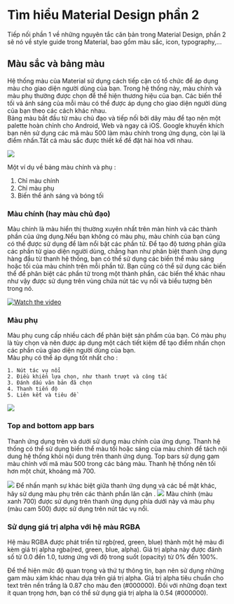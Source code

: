 # Tìm hiểu Material Design phần 2
  Tiếp nối phần 1 về những nguyên tắc căn bản trong Material Design, phần 2 sẽ nó về style guide trong Material, bao gồm màu sắc, icon, typography,...
## Màu sắc và bảng màu 
  Hệ thống màu của Material sử dụng cách tiếp cận có tổ chức để áp dụng màu cho giao diện người dùng của bạn. Trong hệ thống này, màu chính và màu phụ thường được chọn để thể hiện thương hiệu của bạn. Các biến thể tối và ánh sáng của mỗi màu có thể được áp dụng cho giao diện người dùng của bạn theo các cách khác nhau. <br>
  Bảng màu bắt đầu từ màu chủ đạo và tiếp nối bởi dây màu để tạo nên một palette hoàn chỉnh cho Android, Web và ngay cả iOS. Google khuyến khích bạn nên sử dụng các mã màu 500 làm màu chính trong ứng dụng, còn lại là điểm nhấn.Tất cả màu sắc được thiết kế để đặt hài hòa với nhau.
  
<img src="https://storage.googleapis.com/spec-host-backup/mio-design%2Fassets%2F1G9utlx7O2-lxBVs5e3BbWq7kbAdXMwOE%2Fcolor-colorsystem-usagepalettes-1.png">

Một ví dụ về bảng màu chính và phụ :
  1. Chỉ màu chính
  2. Chỉ màu phụ
  3. Biến thể ánh sáng và bóng tối


### Màu chính (hay màu chủ đạo)
  Màu chính là màu hiển thị thường xuyên nhất trên màn hình và các thành phần của ứng dụng.Nếu bạn không có màu phụ, màu chính của bạn cũng có thể được sử dụng để làm nổi bật các phần tử.
  Để tạo độ tương phản giữa các phần tử giao diện người dùng, chẳng hạn như phân biệt thanh ứng dụng hàng đầu từ thanh hệ thống, bạn có thể sử dụng các biến thể màu sáng hoặc tối của màu chính trên mỗi phần tử. Bạn cũng có thể sử dụng các biến thể để phân biệt các phần tử trong một thành phần, các biến thể khác nhau như vậy được sử dụng trên vùng chứa nút tác vụ nổi và biểu tượng bên trong nó.
  <br>
  
 [![Watch the video](https://media.giphy.com/media/5YiMQ7FbZs2CK2ylD5/giphy.gif)](https://storage.googleapis.com/spec-host-backup/mio-design%2Fassets%2F1_0WGypORQm2ttQ2EAY6W9Shc41yqsVSn%2Fcolor-colorsystem-schemecreation-primary-baseline-1a-v5.mp4)

### Màu phụ

  Màu phụ cung cấp nhiều cách để phân biệt sản phẩm của bạn. Có màu phụ là tùy chọn và nên được áp dụng một cách tiết kiệm để tạo điểm nhấn chọn các phần của giao diện người dùng của bạn.
  <br>
  Màu phụ có thể áp dụng tốt nhất cho :
  
    1. Nút tác vụ nổi
    2. Điều khiển lựa chọn, như thanh trượt và công tắc
    3. Đánh dấu văn bản đã chọn
    4. Thanh tiến độ
    5. Liên kết và tiêu đề
    
    
  <img src="https://storage.googleapis.com/spec-host-backup/mio-design%2Fassets%2F13Oed330QwZjx6LCPqXlIiWPzVI_fZZh8%2Fcolor-colorsystem-schemecreation-secondary-baseline-1.png">
  
### Top and bottom app bars
 Thanh ứng dụng trên và dưới sử dụng màu chính của ứng dụng. Thanh hệ thống có thể sử dụng biến thể màu tối hoặc sáng của màu chính để tách nội dung hệ thống khỏi nội dung trên thanh ứng dụng. Top bars sử dụng gam màu chính với mã màu 500 trong các bảng màu. Thanh hệ thống nên tối hơn một chút, khoảng mã 700.
 
 <img src="https://storage.googleapis.com/spec-host-backup/mio-design%2Fassets%2F14-9xXVeT33twoPmcfkgftEtP3QdRtDpm%2Fcolor-applyingcolorui-bars-differentiating-baseline.png">
  Để nhấn mạnh sự khác biệt giữa thanh ứng dụng và các bề mặt khác, hãy sử dụng màu phụ trên các thành phần lân cận .
  <img src="https://storage.googleapis.com/spec-host-backup/mio-design%2Fassets%2F1TeQ0O5CvwY52_xe4UTvJG_fqFfBR2F7d%2Fcolor-applyingcolorui-bars-differentiating-reply.png">
  Màu chính (màu xanh 700) được sử dụng trên thanh ứng dụng phía dưới này và màu phụ (màu cam 500) được sử dụng trên nút tác vụ nổi.
  
 ### Sử dụng giá trị alpha với hệ màu RGBA
 Hệ màu RGBA được phát triển từ rgb(red, green, blue) thành một hệ màu đi kèm giá trị alpha rgba(red, green, blue, alpha). Giá trị alpha này được đánh số từ 0.0 đến 1.0, tương ứng với độ trong suốt (opacity) từ 0% đến 100%.

Để thể hiện mức độ quan trọng và thứ tự thông tin, bạn nên sử dụng những gam màu xám khác nhau dựa trên giá trị alpha. Giá trị alpha tiêu chuẩn cho text trên nền trắng là 0.87 cho màu đen (#000000). Đối với những đoạn text ít quan trọng hơn, bạn có thể sử dụng giá trị alpha là 0.54 (#000000).
